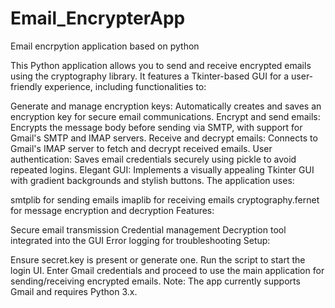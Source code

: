 # Email_EncrypterApp
Email encrpytion application based on python 


This Python application allows you to send and receive encrypted emails using the cryptography library. It features a Tkinter-based GUI for a user-friendly experience, including functionalities to:

Generate and manage encryption keys: Automatically creates and saves an encryption key for secure email communications.
Encrypt and send emails: Encrypts the message body before sending via SMTP, with support for Gmail's SMTP and IMAP servers.
Receive and decrypt emails: Connects to Gmail's IMAP server to fetch and decrypt received emails.
User authentication: Saves email credentials securely using pickle to avoid repeated logins.
Elegant GUI: Implements a visually appealing Tkinter GUI with gradient backgrounds and stylish buttons.
The application uses:

smtplib for sending emails
imaplib for receiving emails
cryptography.fernet for message encryption and decryption
Features:

Secure email transmission
Credential management
Decryption tool integrated into the GUI
Error logging for troubleshooting
Setup:

Ensure secret.key is present or generate one.
Run the script to start the login UI.
Enter Gmail credentials and proceed to use the main application for sending/receiving encrypted emails.
Note: The app currently supports Gmail and requires Python 3.x.
